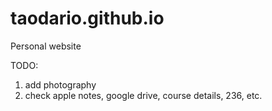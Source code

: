 # taodario.github.io
Personal website

TODO: 
1. add photography
2. check apple notes, google drive, course details, 236, etc.